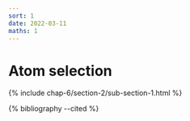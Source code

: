 ```yaml
---
sort: 1
date: 2022-03-11
maths: 1
---
```


# Atom selection

{% include chap-6/section-2/sub-section-1.html %}

{% bibliography --cited %}

